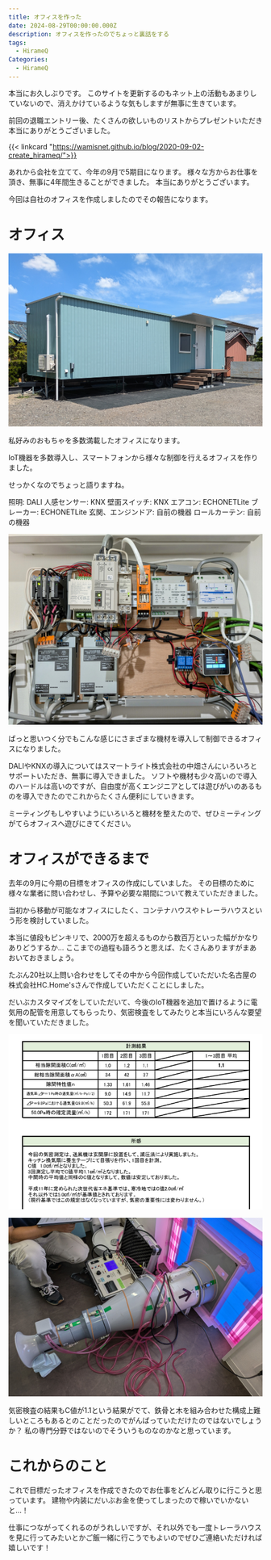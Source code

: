 ```yaml
---
title: オフィスを作った
date: 2024-08-29T00:00:00.000Z
description: オフィスを作ったのでちょっと裏話をする
tags:
  - HirameQ
Categories:
  - HirameQ
---
```


本当にお久しぶりです。
このサイトを更新するのもネット上の活動もあまりしていないので、消えかけているような気もしますが無事に生きています。

前回の退職エントリー後、たくさんの欲しいものリストからプレゼントいただき本当にありがとうございました。

{{< linkcard "https://wamisnet.github.io/blog/2020-09-02-create_hirameq/">}}

あれから会社を立てて、今年の9月で5期目になります。
様々な方からお仕事を頂き、無事に4年間生きることができました。
本当にありがとうございます。

今回は自社のオフィスを作成しましたのでその報告になります。

# オフィス

![オフィス全体像](/img/blog/office/office.jpg)

私好みのおもちゃを多数満載したオフィスになります。

IoT機器を多数導入し、スマートフォンから様々な制御を行えるオフィスを作りました。

せっかくなのでちょっと語りますね。

照明: DALI
人感センサー: KNX
壁面スイッチ: KNX
エアコン: ECHONETLite
ブレーカー: ECHONETLite
玄関、エンジンドア: 自前の機器
ロールカーテン: 自前の機器

![コントローラー](/img/blog/office/controller.jpg)

ぱっと思いつく分でもこんな感じにさまざまな機材を導入して制御できるオフィスになりました。

DALIやKNXの導入についてはスマートライト株式会社の中畑さんにいろいろとサポートいただき、無事に導入できました。
ソフトや機材も少々高いので導入のハードルは高いのですが、自由度が高くエンジニアとしては遊びがいのあるものを導入できたのでこれからたくさん便利にしていきます。

ミーティングもしやすいようにいろいろと機材を整えたので、ぜひミーティングがてらオフィスへ遊びにきてください。

# オフィスができるまで

去年の9月に今期の目標をオフィスの作成にしていました。
その目標のために様々な業者に問い合わせし、予算や必要な期間について教えていただきました。

当初から移動が可能なオフィスにしたく、コンテナハウスやトレーラハウスという形を検討していました。

本当に値段もピンキリで、2000万を超えるものから数百万といった幅がかなりありどうするか…
ここまでの過程も語ろうと思えば、たくさんありますがまあおいておきましょう。

たぶん20社以上問い合わせをしてその中から今回作成していただいた名古屋の株式会社HC.Home'sさんで作成していただくことにしました。

だいぶカスタマイズをしていただいて、今後のIoT機器を追加で置けるように電気用の配管を用意してもらったり、気密検査をしてみたりと本当にいろんな要望を聞いていただきました。


![気密検査](/img/blog/office/report.png)

![気密検査検査風景](/img/blog/office/office_air.jpg)

気密検査の結果もC値が1.1という結果がでて、鉄骨と木を組み合わせた構成上難しいところもあるとのことだったのでがんばっていただけたのではないでしょうか？
私の専門分野ではないのでそういうものなのかなと思っています。

# これからのこと

これで目標だったオフィスを作成できたのでお仕事をどんどん取りに行こうと思っています。
建物や内装にだいぶお金を使ってしまったので稼いでいかないと…！

仕事につながってくれるのがうれしいですが、それ以外でも一度トレーラハウスを見に行ってみたいとかご飯一緒に行こうでもよいのでぜひご連絡いただければ嬉しいです！